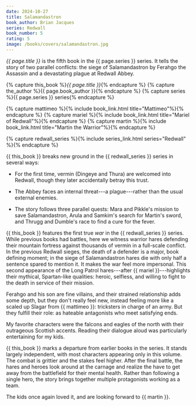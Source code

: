 ```yaml
---
date: 2024-10-27
title: Salamandastron
book_author: Brian Jacques
series: Redwall
book_number: 5
rating: 5
image: /books/covers/salamandastron.jpg
---
```


<cite class="book-title">{{ page.title }}</cite> is the fifth book in the
<span class="book-series">{{ page.series }}</span> series. It tells the story
of two parallel conflicts: the siege of Salamandastron by Ferahgo the Assassin
and a devastating plague at Redwall Abbey.

{% capture this_book %}<cite class="book-title">{{ page.title }}</cite>{% endcapture %}
{% capture the_author %}<span class="author-name">{{ page.book_author }}</span>{% endcapture %}
{% capture series %}<span class="book-series">{{ page.series }}</span> series{% endcapture %}

{% capture mattimeo %}{% include book_link.html title="Mattimeo"%}{% endcapture %}
{% capture mariel %}{% include book_link.html title="Mariel of Redwall"%}{% endcapture %}
{% capture martin %}{% include book_link.html title="Martin the Warrior"%}{% endcapture %}

{% capture redwall_series %}{% include series_link.html series="Redwall" %}{% endcapture %}

{{ this_book }} breaks new ground in the {{ redwall_series }} series in
several ways:

- For the first time, vermin (Dingeye and Thura) are welcomed into Redwall,
  though they later accidentally betray this trust.

- The Abbey faces an internal threat---a plague---rather than the usual
  external enemies.

- The story follows three parallel quests: Mara and Pikkle's mission to save
  Salamandastron, Arula and Samkim's search for Martin's sword, and Thrugg
  and Dumble's race to find a cure for the fever.

{{ this_book }} features the first true _war_ in the {{ redwall_series }}
series. While previous books had battles, here we witness warrior hares
defending their mountain fortress against thousands of vermin in a full-scale
conflict. In the previous Redwall sieges, the death of a defender is a major,
book defining moment; in the siege of Salamandastron hares die with only half
a sentence spared to mention it. It makes the war feel more impersonal. This
second appearance of the Long Patrol hares---after {{ mariel }}---highlights
their mythical, Spartan-like qualities: heroic, selfless, and willing to fight
to the death in service of their mission.

Ferahgo and his son are fine villains, and their strained relationship adds
some depth, but they don't really feel new, instead feeling more like a scaled
up Slagar from {{ mattimeo }}: tricksters in charge of an army. But they
fulfill their role: as hateable antagonists who meet satisfying ends.

My favorite characters were the falcons and eagles of the north with their
outrageous Scottish accents. Reading their dialogue aloud was particularly
entertaining for my kids.

{{ this_book }} marks a departure from earlier books in the series. It stands
largely independent, with most characters appearing only in this volume. The
combat is grittier and the stakes feel higher. After the final battle, the
hares and heroes look around at the carnage and realize the have to get away
from the battlefield for their mental health. Rather than following a single
hero, the story brings together multiple protagonists working as a team.

The kids once again loved it, and are looking forward to {{ martin }}.
